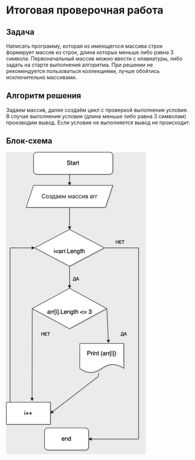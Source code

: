 # Итоговая проверочная работа

## Задача
Написать программу, которая из имеющегося массива строк формирует массив из строк, длина которых меньше либо равна 3 символа. Первоначальный массив можно ввести с клавиатуры, либо задать на старте выполнения алгоритма. При решении не рекомендуется пользоваться коллекциями, лучше обойтись исключительно массивами.


## Алгоритм решения 

Задаем массив, далее создаём цикл с проверкой выполнения условия. В случае выполнения условия (длина меньше либо равна 3 символам) производим вывод. Если условие не выполняется вывод не происходит.

## Блок-схема

![](https://github.com/banderas91/1_chetvert_ITOG/blob/main/Diagramms.jpg?raw=true)